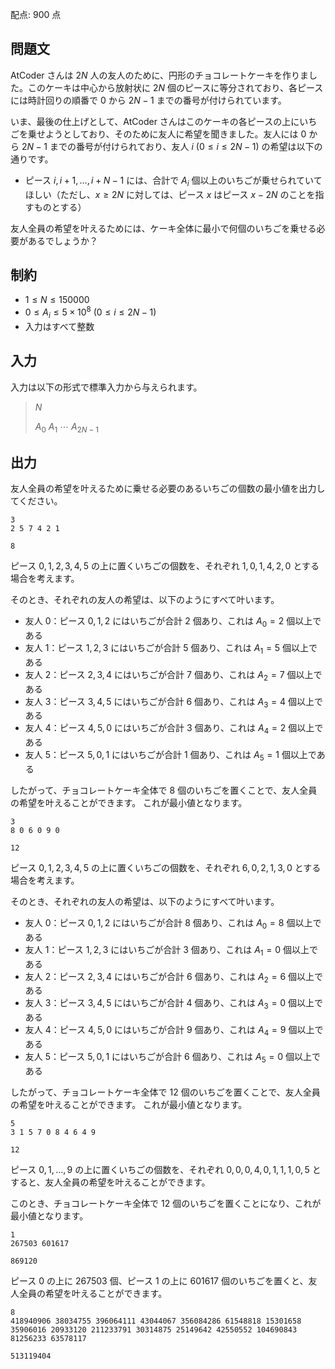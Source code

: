 配点: $900$ 点

## 問題文

AtCoder さんは $2N$ 人の友人のために、円形のチョコレートケーキを作りました。このケーキは中心から放射状に $2N$ 個のピースに等分されており、各ピースには時計回りの順番で $0$ から $2N-1$ までの番号が付けられています。

いま、最後の仕上げとして、AtCoder さんはこのケーキの各ピースの上にいちごを乗せようとしており、そのために友人に希望を聞きました。友人には $0$ から $2N-1$ までの番号が付けられており、友人 $i \ (0 \leq i \leq 2N-1)$ の希望は以下の通りです。

- ピース $i, i+1, \dots, i+N-1$ には、合計で $A_i$ 個以上のいちごが乗せられていてほしい（ただし、$x \geq 2N$ に対しては、ピース $x$ はピース $x-2N$ のことを指すものとする）

友人全員の希望を叶えるためには、ケーキ全体に最小で何個のいちごを乗せる必要があるでしょうか？

## 制約

- $1 \leq N \leq 150000$
- $0 \leq A_i \leq 5 \times 10^8 \ (0 \leq i \leq 2N-1)$
- 入力はすべて整数

## 入力

入力は以下の形式で標準入力から与えられます。  

> $N$
> 
> $A_0$ $A_1$ $\cdots$ $A_{2N-1}$

## 出力

友人全員の希望を叶えるために乗せる必要のあるいちごの個数の最小値を出力してください。

```input1
3
2 5 7 4 2 1
```

```output1
8
```

ピース $0, 1, 2, 3, 4, 5$ の上に置くいちごの個数を、それぞれ $1, 0, 1, 4, 2, 0$ とする場合を考えます。

そのとき、それぞれの友人の希望は、以下のようにすべて叶います。

- 友人 $0$：ピース $0, 1, 2$ にはいちごが合計 $2$ 個あり、これは $A_0 = 2$ 個以上である
- 友人 $1$：ピース $1, 2, 3$ にはいちごが合計 $5$ 個あり、これは $A_1 = 5$ 個以上である
- 友人 $2$：ピース $2, 3, 4$ にはいちごが合計 $7$ 個あり、これは $A_2 = 7$ 個以上である
- 友人 $3$：ピース $3, 4, 5$ にはいちごが合計 $6$ 個あり、これは $A_3 = 4$ 個以上である
- 友人 $4$：ピース $4, 5, 0$ にはいちごが合計 $3$ 個あり、これは $A_4 = 2$ 個以上である
- 友人 $5$：ピース $5, 0, 1$ にはいちごが合計 $1$ 個あり、これは $A_5 = 1$ 個以上である

したがって、チョコレートケーキ全体で $8$ 個のいちごを置くことで、友人全員の希望を叶えることができます。
これが最小値となります。

```input2
3
8 0 6 0 9 0
```

```output2
12
```

ピース $0, 1, 2, 3, 4, 5$ の上に置くいちごの個数を、それぞれ $6, 0, 2, 1, 3, 0$ とする場合を考えます。

そのとき、それぞれの友人の希望は、以下のようにすべて叶います。

- 友人 $0$：ピース $0, 1, 2$ にはいちごが合計 $8$ 個あり、これは $A_0 = 8$ 個以上である
- 友人 $1$：ピース $1, 2, 3$ にはいちごが合計 $3$ 個あり、これは $A_1 = 0$ 個以上である
- 友人 $2$：ピース $2, 3, 4$ にはいちごが合計 $6$ 個あり、これは $A_2 = 6$ 個以上である
- 友人 $3$：ピース $3, 4, 5$ にはいちごが合計 $4$ 個あり、これは $A_3 = 0$ 個以上である
- 友人 $4$：ピース $4, 5, 0$ にはいちごが合計 $9$ 個あり、これは $A_4 = 9$ 個以上である
- 友人 $5$：ピース $5, 0, 1$ にはいちごが合計 $6$ 個あり、これは $A_5 = 0$ 個以上である

したがって、チョコレートケーキ全体で $12$ 個のいちごを置くことで、友人全員の希望を叶えることができます。
これが最小値となります。

```input3
5
3 1 5 7 0 8 4 6 4 9
```

```output3
12
```

ピース $0, 1, \dots, 9$ の上に置くいちごの個数を、それぞれ $0, 0, 0, 4, 0, 1, 1, 1, 0, 5$ とすると、友人全員の希望を叶えることができます。

このとき、チョコレートケーキ全体で $12$ 個のいちごを置くことになり、これが最小値となります。

```input4
1
267503 601617
```

```output4
869120
```

ピース $0$ の上に $267503$ 個、ピース $1$ の上に $601617$ 個のいちごを置くと、友人全員の希望を叶えることができます。

```input5
8
418940906 38034755 396064111 43044067 356084286 61548818 15301658 35906016 20933120 211233791 30314875 25149642 42550552 104690843 81256233 63578117
```

```output5
513119404
```